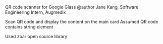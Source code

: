 QR code scanner for Google Glass
@author Jane Kang, Software Engineering Intern, Augmedix

Scan QR code and display the content on the main card
Assumed QR code contains string element

Used zbar open source library